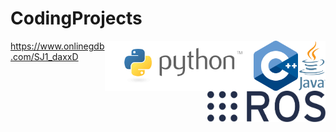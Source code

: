 # CodingProjects

<div><img src="https://github.com/bikenthusiast/CodingProjects/blob/master/General/images/320px-Java_programming_language_logo.png" height="80px" align="right"></div>

<div><img src="https://github.com/bikenthusiast/CodingProjects/blob/master/General/images/1200px-ISO_C%2B%2B_Logo.png" height="80px" align="right"></div>

<div><img src="https://github.com/bikenthusiast/CodingProjects/blob/master/General/images/python_logo.png" height="80px" align="right"></div>

<div><img src="https://github.com/bikenthusiast/CodingProjects/blob/master/General/images/ros_logo.svg" height="50px" align="right"></div>

https://www.onlinegdb.com/SJ1_daxxD
